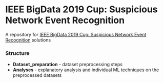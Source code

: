 # IEEE BigData 2019 Cup: Suspicious Network Event Recognition

A repository for [IEEE BigData 2019 Cup: Suspicious Network Event Recognition](https://knowledgepit.ml/suspicious-network-event-recognition/) solutions

### Structure

* **Dataset_preparation** - dataset preprocessing steps
* **Analyses** - explanatory analysis and individual ML techniques on the preprocessed datasets